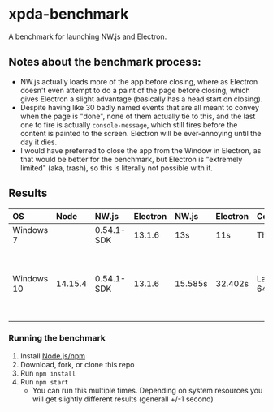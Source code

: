 
# xpda-benchmark

A benchmark for launching NW.js and Electron.


## Notes about the benchmark process:

* NW.js actually loads more of the app before closing, where as Electron doesn't even attempt to do a paint of the page before closing, which gives Electron a slight advantage (basically has a head start on closing).
* Despite having like 30 badly named events that are all meant to convey when the page is "done", none of them actually tie to this, and the last one to fire is actually `console-message`, which still fires before the content is painted to the screen. Electron will be ever-annoying until the day it dies.
* I would have preferred to close the app from the Window in Electron, as that would be better for the benchmark, but Electron is "extremely limited" (aka, trash), so this is literally not possible with it.


## Results

OS         | Node    | NW.js      | Electron | NW.js   | Electron | Computer       | RAM   | CPU
:--        | :--     | :--        | :--      | :--     | :--      | :--            | :--   | :--
Windows 7  |         | 0.54.1-SDK | 13.1.6   | 13s     | 11s      | Thinkpad       |       |
Windows 10 | 14.15.4 | 0.54.1-SDK | 13.1.6   | 15.585s | 32.402s  | Latitude 6430u | 16 GB | Intel Core i7-3687U CPU @ 2.10GHz (2.60 GHz)

### Running the benchmark

1. Install [Node.js/npm](https://nodejs.org)
1. Download, fork, or clone this repo
1. Run `npm install`
1. Run `npm start`
   * You can run this multiple times. Depending on system resources you will get slightly different results (generall +/-1 second) 
